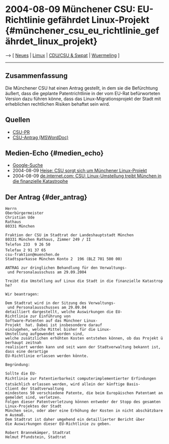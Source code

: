 # 2004-08-09 Münchener CSU: EU-Richtlinie gefährdet Linux-Projekt {#münchener_csu_eu_richtlinie_gefährdet_linux_projekt}

\--\> \[ [ Neues](SwpatcninoDe "wikilink") \| [
Limux](LimuxDe "wikilink") \| [ CDU/CSU &
Swpat](SwpatcducsuDe "wikilink") \| [
Wuermeling](SwpatjwuermelingDe "wikilink") \]

------------------------------------------------------------------------

## Zusammenfassung

Die Münchener CSU hat einen Antrag gestellt, in dem sie die Befürchtung
äußert, dass die geplante Patentrichtlinie in der vom EU-Rat
befürworteten Version dazu führen könne, dass das
Linux-Migrationsprojekt der Stadt mit erheblichen rechtlichen Risiken
behaftet sein wird.

## Quellen

-   [CSU-PR](http://www.ris-muenchen.de/RII/RII/ris_antrag_detail.jsp?risid=505781 "wikilink")
-   [CSU-Antrag
    (MSWordDoc)](http://www.ris-muenchen.de/RII/RII/DOK/ANTRAG/505792.doc "wikilink")

## Medien-Echo {#medien_echo}

-   [Google-Suche](http://news.google.de/news?hl=de&q=CSU+Linux+Patente+Stadtrat&btnG=Search+News "wikilink")
-   2004-08-09 [Heise: CSU sorgt sich um Münchener
    Linux-Projekt](http://www.heise.de/newsticker/meldung/49908 "wikilink")
-   2004-08-09 [de.internet.com: CSU: Linux-Umstellung treibt München in
    die finanzielle
    Katastrophe](http://de.internet.com/index.php?id=2030219 "wikilink")

## Der Antrag {#der_antrag}

`Herrn`\
`Oberbürgermeister`\
`Christian Ude`\
`Rathaus`\
`80331 München`

`Fraktion der CSU im Stadtrat der Landeshauptstadt München`\
`80331 München Rathaus, Zimmer 249 / II`\
`Telefon 233  9 26 50`\
`Telefax 2 91 37 65`\
`csu-fraktion@muenchen.de`\
`Stadtsparkasse München Konto 2  196 (BLZ 701 500 00)`

`ANTRAG zur dringlichen Behandlung für den Verwaltungs- und Personalausschuss am 29.09.2004`

`Treibt die Umstellung auf Linux die Stadt in die finanzielle Katastrophe?`

`Wir beantragen:`

`Dem Stadtrat wird in der Sitzung des Verwaltungs- und Personalausschusses am 29.09.04`\
`detailliert dargestellt, welche Auswirkungen die EU-Richtlinie zur Einführung von`\
`Software-Patenten auf das Münchner Linux-Projekt  hat. Dabei ist insbesondere darauf`\
`einzugehen, welche Mittel bisher für die Linux-Umstellung aufgewendet worden sind,`\
`welche zusätzlichen erhöhten Kosten entstehen können, ob das Projekt überhaupt zeitnah`\
`realisiert werden kann und seit wann der Stadtverwaltung bekannt ist, dass eine derartige`\
`EU-Richtlinie erlassen werden könnte.`

`Begründung:`

`Sollte die EU-Richtlinie zur Patentierbarkeit computerimplementierter Erfindungen`\
`tatsächlich erlassen werden, wird allein der künftige Basis-Client der Stadtverwaltung`\
`mindestens 50 verschiedene Patente, die beim Europäischen Patentamt angemeldet sind, verletzen.`\
`Folgen dieser Patentverletzung können entweder der Stopp des gesamten Linux-Projektes der Stadt`\
`München sein, oder aber eine Erhöhung der Kosten in nicht abschätzbarem Ausmaß.`\
`Dem Stadtrat ist daher umgehend ein detaillierter Bericht über`\
`die Auswirkungen dieser EU-Richtlinie zu geben.`

`Robert Brannekämper, Stadtrat`\
`Helmut Pfundstein, Stadtrat`

